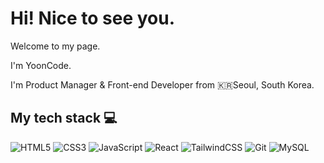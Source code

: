 <h1>Hi! Nice to see you.</h1>
<p>Welcome to my page.</p>
<p>I'm YoonCode.</p>
<p>I'm Product Manager & Front-end Developer from 🇰🇷Seoul, South Korea.</p>

<h2>My tech stack 💻</h2>

![HTML5](https://img.shields.io/badge/-HTML5-E34F26?style=for-the-badge&logo=html5&logoColor=ffffff)
![CSS3](https://img.shields.io/badge/-CSS3-1572B6?style=for-the-badge&logo=css3)
![JavaScript](https://img.shields.io/badge/-JavaScript-F7DF1E?style=for-the-badge&logo=javascript&logoColor=000000)
![React](https://img.shields.io/badge/-React-212121?style=for-the-badge&logo=react&logoColor=61DAFB)
![TailwindCSS](https://img.shields.io/badge/-Tailwind-0ba5e9?style=for-the-badge&logo=tailwindcss&logoColor=61DAFB)
![Git](https://img.shields.io/badge/-Git-F05032?style=for-the-badge&logo=git&logoColor=ffffff)
![MySQL](https://img.shields.io/badge/-MySQL-41759B?style=for-the-badge&logo=mysql&logoColor=ffffff)

